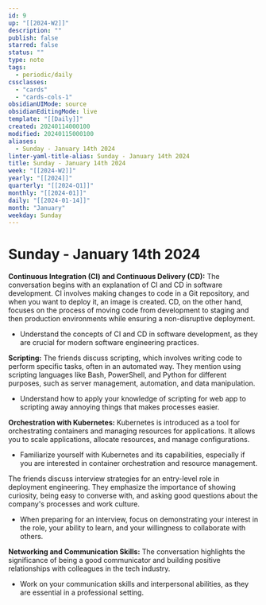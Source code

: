```yaml
---
id: 9
up: "[[2024-W2]]"
description: ""
publish: false
starred: false
status: ""
type: note
tags:
  - periodic/daily
cssclasses:
  - "cards"
  - "cards-cols-1"
obsidianUIMode: source
obsidianEditingMode: live
template: "[[Daily]]"
created: 20240114000100
modified: 20240115000100
aliases:
  - Sunday - January 14th 2024
linter-yaml-title-alias: Sunday - January 14th 2024
title: Sunday - January 14th 2024
week: "[[2024-W2]]"
yearly: "[[2024]]"
quarterly: "[[2024-Q1]]"
monthly: "[[2024-01]]"
daily: "[[2024-01-14]]"
month: "January"
weekday: Sunday
---
```


# Sunday - January 14th 2024





**Continuous Integration (CI) and Continuous Delivery (CD):** The conversation begins with an explanation of CI and CD in software development. CI involves making changes to code in a Git repository, and when you want to deploy it, an image is created. CD, on the other hand, focuses on the process of moving code from development to staging and then production environments while ensuring a non-disruptive deployment.
- Understand the concepts of CI and CD in software development, as they are crucial for modern software engineering practices.

**Scripting:** The friends discuss scripting, which involves writing code to perform specific tasks, often in an automated way. They mention using scripting languages like Bash, PowerShell, and Python for different purposes, such as server management, automation, and data manipulation.
- Understand how to apply your knowledge of scripting for web app to scripting away annoying things that makes processes easier.

**Orchestration with Kubernetes:** Kubernetes is introduced as a tool for orchestrating containers and managing resources for applications. It allows you to scale applications, allocate resources, and manage configurations.
- Familiarize yourself with Kubernetes and its capabilities, especially if you are interested in container orchestration and resource management.

The friends discuss interview strategies for an entry-level role in deployment engineering. They emphasize the importance of showing curiosity, being easy to converse with, and asking good questions about the company's processes and work culture.
- When preparing for an interview, focus on demonstrating your interest in the role, your ability to learn, and your willingness to collaborate with others.

**Networking and Communication Skills:** The conversation highlights the significance of being a good communicator and building positive relationships with colleagues in the tech industry.
- Work on your communication skills and interpersonal abilities, as they are essential in a professional setting.
